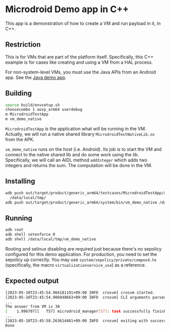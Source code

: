 # Microdroid Demo app in C++

This app is a demonstration of how to create a VM and run payload in it, in C++.

## Restriction

This is for VMs that are part of the platform itself. Specifically, this C++ example is for cases
like creating and using a VM from a HAL process.

For non-system-level VMs, you must use the Java APIs from an Android app. See the [Java demo
app](../MicrodroidDemoApp/README.md).

## Building

```sh
source build/envsetup.sh
choosecombo 1 aosp_arm64 userdebug
m MicrodroidTestApp
m vm_demo_native
```

`MicrodroidTestApp` is the application what will be running in the VM. Actually, we will run a
native shared library `MicrodroidTestNativeLib.so` from the APK.

`vm_demo_native` runs on the host (i.e. Android). Its job is to start the VM and connect to the
native shared lib and do some work using the lib. Specifically, we will call an AIDL method
`addInteger` which adds two integers and returns the sum. The computation will be done in the VM.

## Installing

```sh
adb push out/target/product/generic_arm64/testcases/MicrodroidTestApp/arm64/MicrodroidTestApp.apk \
  /data/local/tmp/
adb push out/target/product/generic_arm64/system/bin/vm_demo_native /data/local/tmp/
```

## Running

```sh
adb root
adb shell setenforce 0
adb shell /data/local/tmp/vm_demo_native
```

Rooting and selinux disabling are required just because there's no sepolicy configured for this demo
application. For production, you need to set the sepolicy up correctly. You may use
`system/sepolicy/private/composd.te` (specifically, the macro `virtualizationservice_use`) as a
reference.

## Expected output

```sh
[2023-05-10T23:45:54.904181191+09:00 INFO  crosvm] crosvm started.
[2023-05-10T23:45:54.906048663+09:00 INFO  crosvm] CLI arguments parsed.
...
The answer from VM is 30
[    1.996707][   T57] microdroid_manager[57]: task successfully finished
...
[2023-05-10T23:45:58.263614461+09:00 INFO  crosvm] exiting with success
Done
```
